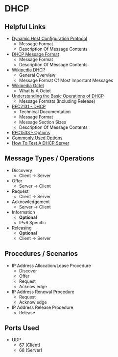 # DHCP
## Helpful Links
- [Dynamic Host Configuration Protocol](http://www.networksorcery.com/enp/protocol/dhcp.htm#Boot%20filename)
    - Message Format
    - Description Of Message Contents
- [DHCP Message Format](http://www.tcpipguide.com/free/t_DHCPMessageFormat.htm)
    - Message Format
    - Description Of Message Contents
- [Wikipedia DHCP](https://en.wikipedia.org/wiki/Dynamic_Host_Configuration_Protocol)
    - General Overview
    - Message Format Of Most Important Messages
- [Wikipedia Octet](https://en.wikipedia.org/wiki/Octet_(computing))
    - What Is A Octet
- [Understanding the Basic Operations of DHCP](https://www.netmanias.com/en/post/techdocs/5998/dhcp-network-protocol/understanding-the-basic-operations-of-dhcp)
    - Message Formats (Including Release)
- [RFC2131 - DHCP](https://datatracker.ietf.org/doc/html/rfc2131#section-2)
    - Technical Documentation
    - Message Format
    - Message Section Sizes
    - Description Of Message Contents
- [RFC1533 - Options](https://datatracker.ietf.org/doc/html/rfc1533)
- [Commonly Used Options](https://service.snom.com/display/wiki/DHCP+options)
- [How To Test A DHCP Server](https://serverfault.com/questions/171744/command-line-program-to-test-dhcp-service)

## Message Types / Operations
- Discovery
    - Client -> Server
- Offer
    - Server -> Client
- Request
    - Client -> Server
- Acknowledgement
    - Server -> Client
- Information
    - **Optional**
    - IPv6 Specific
- Releasing
    - **Optional**
    - Client -> Server

## Procedures / Scenarios
- IP Address Allocation/Lease Procedure
    - Discover
    - Offer
    - Request
    - Acknowledge
- IP Address Renewal Procedure
    - Request
    - Acknowledge
- IP Address Release Procedure
    - Release

## Ports Used
- UDP
    - 67 (Client)
    - 68 (Server)